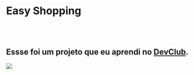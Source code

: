 
<h1>Easy Shopping</h1>
<br>
<br>
<h2>Essse foi um projeto que eu aprendi no <a href="https://rodolfomori.com.br/devclub">DevClub</a>.</h2>
<img src="https://github.com/Anac-Dev/Projeto-CSS-HTML-Easy-Shopping/assets/113302328/7167ff6e-8e2d-4593-b0d6-6a5d2327f18f"/>
